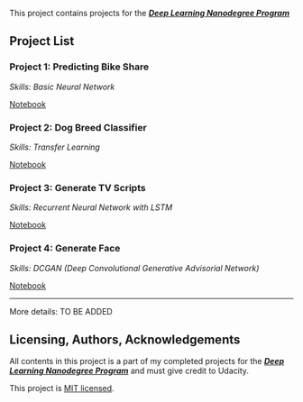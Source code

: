 This project contains projects for the ***[Deep Learning Nanodegree Program](https://www.udacity.com/course/deep-learning-nanodegree--nd101)***


##  Project List<a name="projectlists"></a>

### Project 1: Predicting Bike Share
*Skills: Basic Neural Network*

[Notebook](./Project1_PredictingBikeSharingPattern/Your_first_neural_network.ipynb)

### Project 2: Dog Breed Classifier
*Skills: Transfer Learning*

[Notebook](./Project2_DogBreedClassifier/dog_app.ipynb)

### Project 3: Generate TV Scripts
*Skills: Recurrent Neural Network with LSTM*

[Notebook](./Project3_Generate_TV_Scripts/dlnd_tv_script_generation.ipynb)


### Project 4: Generate Face
*Skills: DCGAN (Deep Convolutional Generative Advisorial Network)*

[Notebook](./Project4_GenerateFace/dlnd_face_generation.ipynb)

<hr / >
More details: TO BE ADDED


## Licensing, Authors, Acknowledgements<a name="licensing"></a>

All contents in this project is a part of my completed projects for the  ***[Deep Learning Nanodegree Program](https://www.udacity.com/course/deep-learning-nanodegree--nd101)*** and must give credit to Udacity.

This project is [MIT licensed](./LICENSE).
 
